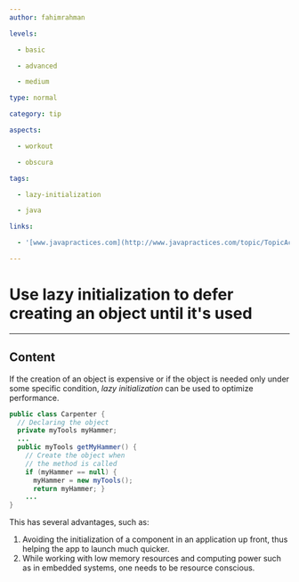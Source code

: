 ```yaml
---
author: fahimrahman

levels:

  - basic

  - advanced

  - medium

type: normal

category: tip

aspects:

  - workout

  - obscura

tags:

  - lazy-initialization

  - java

links:

  - '[www.javapractices.com](http://www.javapractices.com/topic/TopicAction.do?Id=34){website}'

---
```


# Use lazy initialization to defer creating an object until it's used

---
## Content

If the creation of an object is expensive or if the object is needed only under some specific condition, *lazy initialization* can be used to optimize performance.
```java
public class Carpenter {
  // Declaring the object
  private myTools myHammer;
  ...
  public myTools getMyHammer() {
    // Create the object when 
    // the method is called
    if (myHammer == null) {
      myHammer = new myTools();
      return myHammer; }
    ...
}
```
This has several advantages, such as:

1. Avoiding the initialization of a component in an application up front, thus helping the app to launch much quicker.
2. While working with low memory resources and computing power such as in embedded systems, one needs to be resource conscious.